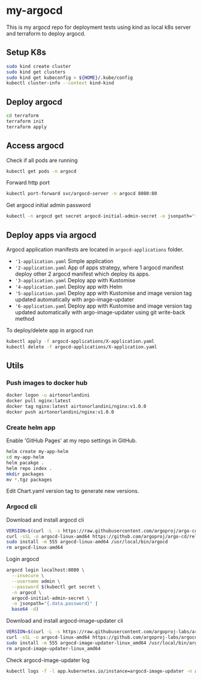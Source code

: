# my-argocd
This is my argocd repo for deployment tests using kind as local k8s server and terraform to deploy argocd.

## Setup K8s
```sh
sudo kind create cluster
sudo kind get clusters
sudo kind get kubeconfig > ${HOME}/.kube/config
kubectl cluster-info --context kind-kind
```

## Deploy argocd
```sh
cd terraform
terraform init
terraform apply
```

## Access argocd
Check if all pods are running
```sh
kubectl get pods -n argocd
```

Forward http port
```sh
kubectl port-forward svc/argocd-server -n argocd 8080:80
```

Get argocd initial admin password
```sh
kubectl -n argocd get secret argocd-initial-admin-secret -o jsonpath="{.data.password}" | base64 -d
```

## Deploy apps via argocd
Argocd application manifests are located in `argocd-applications` folder.

* `'1-application.yaml` Simple application
* `'2-application.yaml` App of apps strategy, where 1 argocd manifest deploy other 2 argocd manifest which deploy its apps.
* `'3-application.yaml` Deploy app with Kustomise
* `'4-application.yaml` Deploy app with Helm
* `'5-application.yaml` Deploy app with Kustomise and image version tag updated automatically with argo-image-updater
* `'6-application.yaml` Deploy app with Kustomise and image version tag updated automatically with argo-image-updater using git write-back method

To deploy/delete app in argocd run
```sh
kubectl apply -f argocd-applications/X-application.yaml
kubectl delete -f argocd-applications/X-application.yaml
```

## Utils
### Push images to docker hub
```sh
docker logon -u airtonorlandini
docker pull nginx:latest
docker tag nginx:latest airtonorlandini/nginx:v1.0.0
docker push airtonorlandini/nginx:v1.0.0
```

### Create helm app
Enable 'GitHub Pages' at my repo settings in GitHub.
```sh
helm create my-app-helm
cd my-app-helm
helm pacakge .
helm repo index . 
mkdir packages
mv *.tgz packages
```
Edit Chart.yaml version tag to generate new versions. 

### Argocd cli
Download and install argocd cli
```sh
VERSION=$(curl -L -s https://raw.githubusercontent.com/argoproj/argo-cd/stable/VERSION)
curl -sSL -o argocd-linux-amd64 https://github.com/argoproj/argo-cd/releases/download/v$VERSION/argocd-linux-amd64
sudo install -m 555 argocd-linux-amd64 /usr/local/bin/argocd
rm argocd-linux-amd64
```

Login argocd
```sh
argocd login localhost:8080 \
  --insecure \
  --username admin \
  --password $(kubectl get secret \
  -n argocd \
  argocd-initial-admin-secret \
  -o jsonpath="{.data.password}" |
  base64 -d)
```

Download and install argocd-image-updater cli
```sh
VERSION=$(curl -L -s https://raw.githubusercontent.com/argoproj-labs/argocd-image-updater/stable/VERSION)
curl -sSL -o argocd-linux-amd64 https://github.com/argoproj-labs/argocd-image-updater/releases/download/v$VERSION/argocd-image-updater-linux_amd64 
sudo install -m 555 argocd-image-updater-linux_amd64 /usr/local/bin/argocd-image-updater
rm argocd-image-updater-linux_amd64
```

Check argocd-image-updater log
```sh
kubectl logs -f -l app.kubernetes.io/instance=argocd-image-updater -n argocd
```
